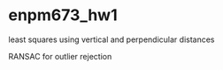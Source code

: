 # enpm673_hw1
least squares using vertical and perpendicular distances

RANSAC for outlier rejection
